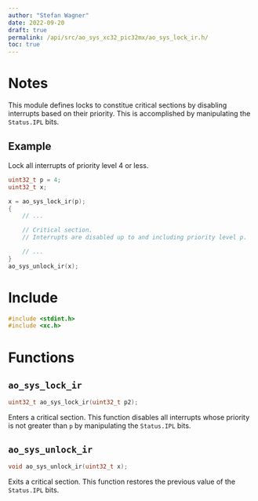 ```yaml
---
author: "Stefan Wagner"
date: 2022-09-20
draft: true
permalink: /api/src/ao_sys_xc32_pic32mx/ao_sys_lock_ir.h/
toc: true
---
```


# Notes

This module defines locks to constitue critical sections by disabling interrupts based on their priority. This is accomplished by manipulating the `Status.IPL` bits.

## Example

Lock all interrupts of priority level 4 or less.

```c
uint32_t p = 4;
uint32_t x;

x = ao_sys_lock_ir(p);
{
    // ...

    // Critical section.
    // Interrupts are disabled up to and including priority level p.

    // ...
}
ao_sys_unlock_ir(x);
```

# Include

```c
#include <stdint.h>
#include <xc.h>
```

# Functions

## `ao_sys_lock_ir`

```c
uint32_t ao_sys_lock_ir(uint32_t p2);
```

Enters a critical section. This function disables all interrupts whose priority is not greater than `p` by manipulating the `Status.IPL` bits.

## `ao_sys_unlock_ir`

```c
void ao_sys_unlock_ir(uint32_t x);
```

Exits a critical section. This function restores the previous value of the `Status.IPL` bits.
